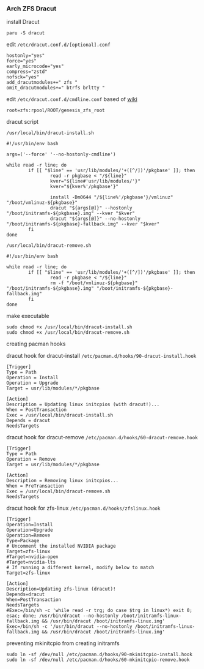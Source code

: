 ### Arch ZFS Dracut

install Dracut
```
paru -S dracut
```

edit ``/etc/dracut.conf.d/[optional].conf``
```
hostonly="yes"
force="yes"
early_microcode="yes"
compress="zstd"
nofsck="yes"
add_dracutmodules+=" zfs "
omit_dracutmodules+=" btrfs brltty "
```

edit ``/etc/dracut.conf.d/cmdline.conf`` based of [wiki](https://wiki.archlinux.org/title/Install_Arch_Linux_on_ZFS#zfs-utils-poscat)
```
root=zfs:rpool/ROOT/genesis_zfs_root
```

dracut script

``/usr/local/bin/dracut-install.sh``
```
#!/usr/bin/env bash

args=('--force' '--no-hostonly-cmdline')

while read -r line; do
        if [[ "$line" == 'usr/lib/modules/'+([^/])'/pkgbase' ]]; then
                read -r pkgbase < "/${line}"
                kver="${line#'usr/lib/modules/'}"
                kver="${kver%'/pkgbase'}"

                install -Dm0644 "/${line%'/pkgbase'}/vmlinuz" "/boot/vmlinuz-${pkgbase}"
                dracut "${args[@]}" --hostonly "/boot/initramfs-${pkgbase}.img" --kver "$kver"
                dracut "${args[@]}" --no-hostonly "/boot/initramfs-${pkgbase}-fallback.img" --kver "$kver"
        fi
done
```
``/usr/local/bin/dracut-remove.sh``
```
#!/usr/bin/env bash

while read -r line; do
        if [[ "$line" == 'usr/lib/modules/'+([^/])'/pkgbase' ]]; then
                read -r pkgbase < "/${line}"
                rm -f "/boot/vmlinuz-${pkgbase}" "/boot/initramfs-${pkgbase}.img" "/boot/initramfs-${pkgbase}-fallback.img"
        fi
done
```

make executable
```
sudo chmod +x /usr/local/bin/dracut-install.sh
sudo chmod +x /usr/local/bin/dracut-remove.sh
```

creating pacman hooks

dracut hook for dracut-install ``/etc/pacman.d/hooks/90-dracut-install.hook``
```
[Trigger]
Type = Path
Operation = Install
Operation = Upgrade
Target = usr/lib/modules/*/pkgbase

[Action]
Description = Updating linux initcpios (with dracut!)...
When = PostTransaction
Exec = /usr/local/bin/dracut-install.sh
Depends = dracut
NeedsTargets
```
dracut hook for dracut-remove ``/etc/pacman.d/hooks/60-dracut-remove.hook``
```
[Trigger]
Type = Path
Operation = Remove
Target = usr/lib/modules/*/pkgbase

[Action]
Description = Removing linux initcpios...
When = PreTransaction
Exec = /usr/local/bin/dracut-remove.sh
NeedsTargets
```

dracut hook for zfs-linux ``/etc/pacman.d/hooks/zfslinux.hook``
```
[Trigger]
Operation=Install
Operation=Upgrade
Operation=Remove
Type=Package
# Uncomment the installed NVIDIA package
Target=zfs-linux
#Target=nvidia-open
#Target=nvidia-lts
# If running a different kernel, modify below to match
Target=zfs-linux

[Action]
Description=Updating zfs-linux (dracut)!
Depends=dracut
When=PostTransaction
NeedsTargets
#Exec=/bin/sh -c 'while read -r trg; do case $trg in linux*) exit 0; esac; done; /usr/bin/dracut --no-hostonly /boot/initramfs-linux-fallback.img && /usr/bin/dracut /boot/initramfs-linux.img'
Exec=/bin/sh -c '/usr/bin/dracut --no-hostonly /boot/initramfs-linux-fallback.img && /usr/bin/dracut /boot/initramfs-linux.img'
```

preventing mkinitcpio from creating initramfs 
```
sudo ln -sf /dev/null /etc/pacman.d/hooks/90-mkinitcpio-install.hook
sudo ln -sf /dev/null /etc/pacman.d/hooks/60-mkinitcpio-remove.hook
```
